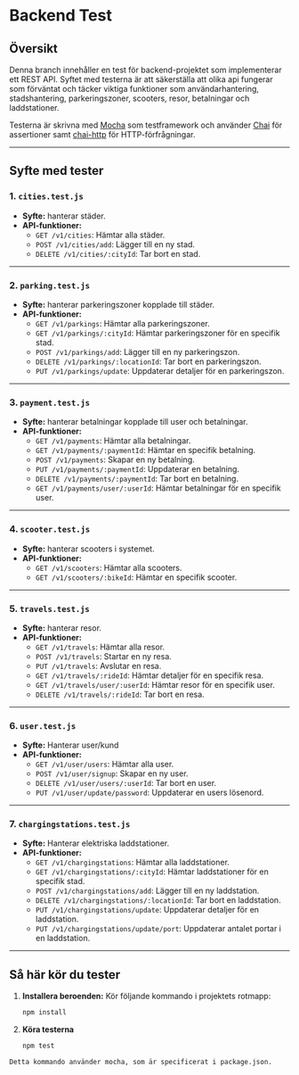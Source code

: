 # Backend Test

## Översikt
Denna branch innehåller en test för backend-projektet som implementerar ett REST API. Syftet med testerna är att säkerställa att olika api fungerar som förväntat och täcker viktiga funktioner som användarhantering, stadshantering, parkeringszoner, scooters, resor, betalningar och laddstationer.

Testerna är skrivna med [Mocha](https://mochajs.org/) som testframework och använder [Chai](https://www.chaijs.com/) för assertioner samt [chai-http](https://www.chaijs.com/plugins/chai-http/) för HTTP-förfrågningar.

---


## Syfte med tester

### 1. `cities.test.js`
- **Syfte:** hanterar städer.
- **API-funktioner:**
  - `GET /v1/cities`: Hämtar alla städer.
  - `POST /v1/cities/add`: Lägger till en ny stad.
  - `DELETE /v1/cities/:cityId`: Tar bort en stad.

---

### 2. `parking.test.js`
- **Syfte:** hanterar parkeringszoner kopplade till städer.
- **API-funktioner:**
  - `GET /v1/parkings`: Hämtar alla parkeringszoner.
  - `GET /v1/parkings/:cityId`: Hämtar parkeringszoner för en specifik stad.
  - `POST /v1/parkings/add`: Lägger till en ny parkeringszon.
  - `DELETE /v1/parkings/:locationId`: Tar bort en parkeringszon.
  - `PUT /v1/parkings/update`: Uppdaterar detaljer för en parkeringszon.

---

### 3. `payment.test.js`
- **Syfte:** hanterar betalningar kopplade till user och betalningar.
- **API-funktioner:**
  - `GET /v1/payments`: Hämtar alla betalningar.
  - `GET /v1/payments/:paymentId`: Hämtar en specifik betalning.
  - `POST /v1/payments`: Skapar en ny betalning.
  - `PUT /v1/payments/:paymentId`: Uppdaterar en betalning.
  - `DELETE /v1/payments/:paymentId`: Tar bort en betalning.
  - `GET /v1/payments/user/:userId`: Hämtar betalningar för en specifik user.

---

### 4. `scooter.test.js`
- **Syfte:** hanterar scooters i systemet.
- **API-funktioner:**
  - `GET /v1/scooters`: Hämtar alla scooters.
  - `GET /v1/scooters/:bikeId`: Hämtar en specifik scooter.

---

### 5. `travels.test.js`
- **Syfte:** hanterar resor.
- **API-funktioner:**
  - `GET /v1/travels`: Hämtar alla resor.
  - `POST /v1/travels`: Startar en ny resa.
  - `PUT /v1/travels`: Avslutar en resa.
  - `GET /v1/travels/:rideId`: Hämtar detaljer för en specifik resa.
  - `GET /v1/travels/user/:userId`: Hämtar resor för en specifik user.
  - `DELETE /v1/travels/:rideId`: Tar bort en resa.

---

### 6. `user.test.js`
- **Syfte:** Hanterar user/kund
- **API-funktioner:**
  - `GET /v1/user/users`: Hämtar alla user.
  - `POST /v1/user/signup`: Skapar en ny user.
  - `DELETE /v1/user/users/:userId`: Tar bort en user.
  - `PUT /v1/user/update/password`: Uppdaterar en users lösenord.

---

### 7. `chargingstations.test.js`
- **Syfte:** Hanterar elektriska laddstationer.
- **API-funktioner:**
  - `GET /v1/chargingstations`: Hämtar alla laddstationer.
  - `GET /v1/chargingstations/:cityId`: Hämtar laddstationer för en specifik stad.
  - `POST /v1/chargingstations/add`: Lägger till en ny laddstation.
  - `DELETE /v1/chargingstations/:locationId`: Tar bort en laddstation.
  - `PUT /v1/chargingstations/update`: Uppdaterar detaljer för en laddstation.
  - `PUT /v1/chargingstations/update/port`: Uppdaterar antalet portar i en laddstation.

---

## Så här kör du tester

1. **Installera beroenden:**
   Kör följande kommando i projektets rotmapp:
   ```bash
   npm install

2. **Köra testerna**
   ```bash
   npm test
```
Detta kommando använder mocha, som är specificerat i package.json.


